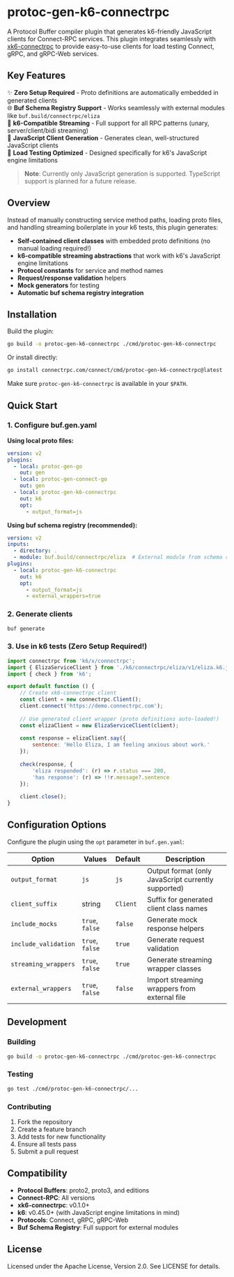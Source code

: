 # protoc-gen-k6-connectrpc

A Protocol Buffer compiler plugin that generates k6-friendly JavaScript clients for Connect-RPC services. This plugin integrates seamlessly with [xk6-connectrpc](https://github.com/bumberboy/xk6-connectrpc) to provide easy-to-use clients for load testing Connect, gRPC, and gRPC-Web services.

## Key Features

✨ **Zero Setup Required** - Proto definitions are automatically embedded in generated clients  
🌐 **Buf Schema Registry Support** - Works seamlessly with external modules like `buf.build/connectrpc/eliza`  
🔄 **k6-Compatible Streaming** - Full support for all RPC patterns (unary, server/client/bidi streaming)  
📝 **JavaScript Client Generation** - Generates clean, well-structured JavaScript clients  
🎯 **Load Testing Optimized** - Designed specifically for k6's JavaScript engine limitations  

> **Note**: Currently only JavaScript generation is supported. TypeScript support is planned for a future release.  

## Overview

Instead of manually constructing service method paths, loading proto files, and handling streaming boilerplate in your k6 tests, this plugin generates:

- **Self-contained client classes** with embedded proto definitions (no manual loading required!)
- **k6-compatible streaming abstractions** that work with k6's JavaScript engine limitations
- **Protocol constants** for service and method names
- **Request/response validation** helpers
- **Mock generators** for testing
- **Automatic buf schema registry integration**

## Installation

Build the plugin:

```bash
go build -o protoc-gen-k6-connectrpc ./cmd/protoc-gen-k6-connectrpc
```

Or install directly:

```bash
go install connectrpc.com/connect/cmd/protoc-gen-k6-connectrpc@latest
```

Make sure `protoc-gen-k6-connectrpc` is available in your `$PATH`.

## Quick Start

### 1. Configure buf.gen.yaml

**Using local proto files:**
```yaml
version: v2
plugins:
  - local: protoc-gen-go
    out: gen
  - local: protoc-gen-connect-go
    out: gen
  - local: protoc-gen-k6-connectrpc
    out: k6
    opt:
      - output_format=js
```

**Using buf schema registry (recommended):**
```yaml
version: v2
inputs:
  - directory: .
  - module: buf.build/connectrpc/eliza  # External module from schema registry
plugins:
  - local: protoc-gen-k6-connectrpc
    out: k6
    opt:
      - output_format=js
      - external_wrappers=true
```

### 2. Generate clients

```bash
buf generate
```

### 3. Use in k6 tests (Zero Setup Required!)

```javascript
import connectrpc from 'k6/x/connectrpc';
import { ElizaServiceClient } from './k6/connectrpc/eliza/v1/eliza.k6.js';
import { check } from 'k6';

export default function () {
    // Create xk6-connectrpc client
    const client = new connectrpc.Client();
    client.connect('https://demo.connectrpc.com');
    
    // Use generated client wrapper (proto definitions auto-loaded!)
    const elizaClient = new ElizaServiceClient(client);
    
    const response = elizaClient.say({ 
        sentence: 'Hello Eliza, I am feeling anxious about work.' 
    });
    
    check(response, {
        'eliza responded': (r) => r.status === 200,
        'has response': (r) => !!r.message?.sentence
    });
    
    client.close();
}
```

## Configuration Options

Configure the plugin using the `opt` parameter in `buf.gen.yaml`:

| Option               | Values          | Default  | Description                                         |
|----------------------|-----------------|----------|-----------------------------------------------------|
| `output_format`      | `js`            | `js`     | Output format (only JavaScript currently supported) |
| `client_suffix`      | string          | `Client` | Suffix for generated client class names             |
| `include_mocks`      | `true`, `false` | `false`  | Generate mock response helpers                      |
| `include_validation` | `true`, `false` | `true`   | Generate request validation                         |
| `streaming_wrappers` | `true`, `false` | `true`   | Generate streaming wrapper classes                  |
| `external_wrappers`  | `true`, `false` | `false`  | Import streaming wrappers from external file        |

## Development

### Building

```bash
go build -o protoc-gen-k6-connectrpc ./cmd/protoc-gen-k6-connectrpc
```

### Testing

```bash
go test ./cmd/protoc-gen-k6-connectrpc/...
```

### Contributing

1. Fork the repository
2. Create a feature branch
3. Add tests for new functionality
4. Ensure all tests pass
5. Submit a pull request

## Compatibility

- **Protocol Buffers**: proto2, proto3, and editions
- **Connect-RPC**: All versions
- **xk6-connectrpc**: v0.1.0+
- **k6**: v0.45.0+ (with JavaScript engine limitations in mind)
- **Protocols**: Connect, gRPC, gRPC-Web
- **Buf Schema Registry**: Full support for external modules

## License

Licensed under the Apache License, Version 2.0. See LICENSE for details.